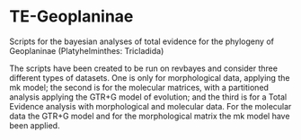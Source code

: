 # TE-Geoplaninae
Scripts for the bayesian analyses of total evidence for the phylogeny of Geoplaninae (Platyhelminthes: Tricladida)

The scripts have been created to be run on revbayes and consider three different types of datasets. One is only for morphological data, applying the mk model; the second is for the molecular matrices, with a partitioned analysis applying the GTR+G model of evolution; and the third is for a Total Evidence analysis with morphological and molecular data. For the molecular data the GTR+G model and for the morphological matrix the mk model have been applied.
